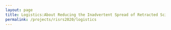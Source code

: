 ```yaml
---
layout: page
title: Logistics:About Reducing the Inadvertent Spread of Retracted Science: Shaping a Research and Implementation Agenda
permalink: /projects/risrs2020/logistics
---
```


